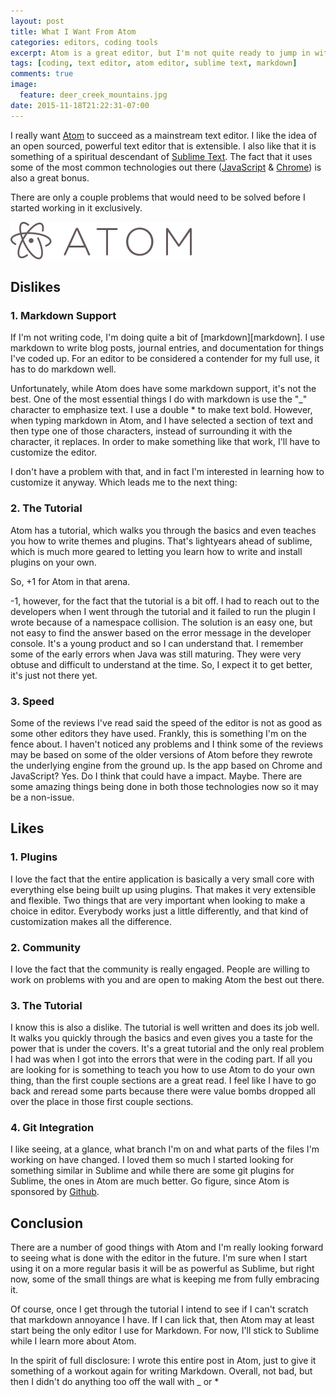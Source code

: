```yaml
---
layout: post
title: What I Want From Atom
categories: editors, coding tools
excerpt: Atom is a great editor, but I'm not quite ready to jump in with both feet just yet.
tags: [coding, text editor, atom editor, sublime text, markdown]
comments: true
image:
  feature: deer_creek_mountains.jpg
date: 2015-11-18T21:22:31-07:00
---
```


I really want [Atom][atom] to succeed as a mainstream text editor. I like the idea of an open sourced, powerful text editor that is extensible. I also like that it is something of a spiritual descendant of [Sublime Text][sublime]. The fact that it uses some of the most common technologies out there ([JavaScript][javascript] & [Chrome][chrome]) is also a great bonus.

There are only a couple problems that would need to be solved before I started working in it exclusively.

![Atom Image][atom_image]

## Dislikes

### 1. Markdown Support

If I'm not writing code, I'm doing quite a bit of [markdown][markdown]. I use markdown to write blog posts, journal entries, and documentation for things I've coded up. For an editor to be considered a contender for my full use, it has to do markdown well.

Unfortunately, while Atom does have some markdown support, it's not the best. One of the most essential things I do with markdown is use the "\_" character to emphasize text. I use a double \* to make text bold. However, when typing markdown in Atom, and I have selected a section of text and then type one of those characters, instead of surrounding it with the character, it replaces. In order to make something like that work, I'll have to customize the editor.

I don't have a problem with that, and in fact I'm interested in learning how to customize it anyway. Which leads me to the next thing:

### 2. The Tutorial

Atom has a tutorial, which walks you through the basics and even teaches you how to write themes and plugins. That's lightyears ahead of sublime, which is much more geared to letting you learn how to write and install plugins on your own.

So, +1 for Atom in that arena.

-1, however, for the fact that the tutorial is a bit off. I had to reach out to the developers when I went through the tutorial and it failed to run the plugin I wrote because of a namespace collision. The solution is an easy one, but not easy to find the answer based on the error message in the developer console. It's a young product and so I can understand that. I remember some of the early errors when Java was still maturing. They were very obtuse and difficult to understand at the time. So, I expect it to get better, it's just not there yet.

### 3. Speed

Some of the reviews I've read said the speed of the editor is not as good as some other editors they have used. Frankly, this is something I'm on the fence about. I haven't noticed any problems and I think some of the reviews may be based on some of the older versions of Atom before they rewrote the underlying engine from the ground up. Is the app based on Chrome and JavaScript? Yes. Do I think that could have a impact. Maybe. There are some amazing things being done in both those technologies now so it may be a non-issue.

## Likes

### 1. Plugins

I love the fact that the entire application is basically a very small core with everything else being built up using plugins. That makes it very extensible and flexible. Two things that are very important when looking to make a choice in editor. Everybody works just a little differently, and that kind of customization makes all the difference.

### 2. Community

I love the fact that the community is really engaged. People are willing to work on problems with you and are open to making Atom the best out there.

### 3. The Tutorial

I know this is also a dislike. The tutorial is well written and does its job well. It walks you quickly through the basics and even gives you a taste for the power that is under the covers. It's a great tutorial and the only real problem I had was when I got into the errors that were in the coding part. If all you are looking for is something to teach you how to use Atom to do your own thing, than the first couple sections are a great read. I feel like I have to go back and reread some parts because there were value bombs dropped all over the place in those first couple sections.

### 4. Git Integration

I like seeing, at a glance, what branch I'm on and what parts of the files I'm working on have changed. I loved them so much I started looking for something similar in Sublime and while there are some git plugins for Sublime, the ones in Atom are much better. Go figure, since Atom is sponsored by [Github][github].

## Conclusion

There are a number of good things with Atom and I'm really looking forward to seeing what is done with the editor in the future. I'm sure when I start using it on a more regular basis it will be as powerful as Sublime, but right now, some of the small things are what is keeping me from fully embracing it.

Of course, once I get through the tutorial I intend to see if I can't scratch that markdown annoyance I have. If I can lick that, then Atom may at least start being the only editor I use for Markdown. For now, I'll stick to Sublime while I learn more about Atom.

In the spirit of full disclosure: I wrote this entire post in Atom, just to give it something of a workout again for writing Markdown. Overall, not bad, but then I didn't do anything too off the wall with \_ or \*

[atom]: http://www.atom.io
[sublime]: http://www.sublimetext.com/
[atom_image]: /images/post_images/atom_logo.png
[github]: http://github.com
[javascript]: http://www.w3schools.com/js/
[chrome]: https://www.google.com/chrome/browser/desktop/
